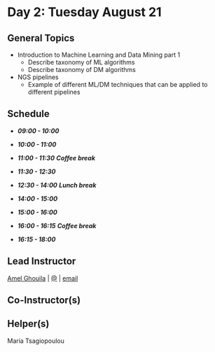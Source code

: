 # Day 2: Tuesday August 21

## General Topics
- Introduction to Machine Learning and Data Mining part 1
  - Describe taxonomy of ML algorithms
  - Describe taxonomy of DM algorithms
- NGS pipelines
  - Example of different ML/DM techniques that can be applied to different pipelines

## Schedule

- _**09:00 - 10:00**_

- _**10:00 - 11:00**_

- _**11:00 - 11:30**_ _**Coffee break**_

- _**11:30 - 12:30**_

- _**12:30 - 14:00**_ _**Lunch break**_

- _**14:00 - 15:00**_

- _**15:00 - 16:00**_

- _**16:00 - 16:15**_ _**Coffee break**_

- _**16:15 - 18:00**_



## Lead Instructor
[Amel Ghouila]() | [@]() | [email](mailto:amel.ghouila@gmail.com)

## Co-Instructor(s)

## Helper(s)
Maria Tsagiopoulou
